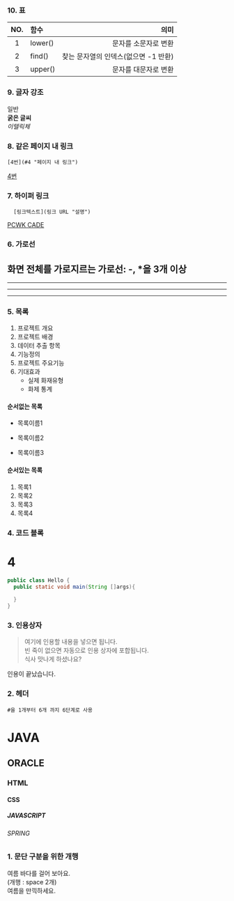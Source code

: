 ### 10. 표
|NO.|함수|의미|
|:-----:|:----------|----------------------------:|
|1|lower()|문자를 소문자로 변환|
|2|find()|찾는 문자열의 인덱스(없으면 -1 반환)|
|3|upper()|문자를 대문자로 변환|

### 9. 글자 강조
일반  
**굵은 글씨**  
*이텔릭체*  

### 8. 같은 페이지 내 링크
```
[4번](#4 "페이지 내 링크")
```
[4번](#4 "페이지 내 링크")

### 7. 하이퍼 링크
```
  [링크텍스트](링크 URL "설명")
```
[PCWK CADE](https://cafe.daum.net/pcwk "수업자료 LINK")


### 6. 가로선
화면 전체를 가로지르는 가로선: -, *을 3개 이상
---
***
----
****

### 5. 목록
1. 프로젝트 개요
2. 프로젝트 배경
3. 데이터 추출 항목
4. 기능정의
5. 프로젝트 주요기능
6. 기대효과
   - 실제 화재유형
   + 화제 통계


#### 순서없는 목록
* 목록이름1
- 목록이름2
+ 목록이름3

#### 순서있는 목록
1. 목록1
1. 목록2
1. 목록3
1. 목록4

### 4. 코드 블록
# 4
```JAVA
public class Hello {
  public static void main(String []args){

  }
}
```

### 3. 인용상자
>여기에 인용할 내용을 넣으면 됩니다.  
>빈 죽이 없으면 자동으로 인용 상자에 포합됩니다.  
식사 맛나게 하셨나요?

인용이 끝났습니다.

### 2. 헤더
``` #을 1개부터 6개 까지 6단계로 사용 ```
# JAVA
## ORACLE
### HTML
#### CSS
##### JAVASCRIPT
###### SPRING

### 1. 문단 구분을 위한 개행
여름 바다를 걸어 보아요.  
(개행 : space 2개)  
여름을 만끽하세요.
